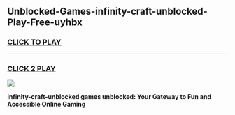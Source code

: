 
## Unblocked-Games-infinity-craft-unblocked-Play-Free-uyhbx
<h3>
<a href="https://premium76.site?title=infinity-craft-unblocked&ref=23A">CLICK TO PLAY</a></h3>
<hr>

<h3>
<a href="https://premium76.site?title=infinity-craft-unblocked&ref=23A">CLICK 2 PLAY</a>
  
</h3>

<a href="https://premium76.site?title=infinity-craft-unblocked&ref=23A"><img src="https://clearcache.store/games.png"></a>


**infinity-craft-unblocked games unblocked: Your Gateway to Fun and Accessible Online Gaming**
